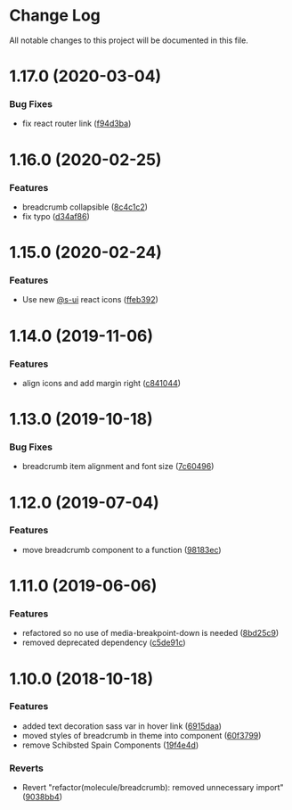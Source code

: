 # Change Log

All notable changes to this project will be documented in this file.

# 1.17.0 (2020-03-04)


### Bug Fixes

* fix react router link ([f94d3ba](https://github.com/SUI-Components/sui-components/commit/f94d3ba0bd80f0c3c5d795abbd1d186ef559fb90))



# 1.16.0 (2020-02-25)


### Features

* breadcrumb collapsible ([8c4c1c2](https://github.com/SUI-Components/sui-components/commit/8c4c1c28d12739492c700923a258586c9868a240))
* fix typo ([d34af86](https://github.com/SUI-Components/sui-components/commit/d34af8683700475c638d08c82559ef593252a6d6))



# 1.15.0 (2020-02-24)


### Features

* Use new [@s-ui](https://github.com/s-ui) react icons ([ffeb392](https://github.com/SUI-Components/sui-components/commit/ffeb392beb451d567d110f40ab7108869526a36e))



# 1.14.0 (2019-11-06)


### Features

* align icons and add margin right ([c841044](https://github.com/SUI-Components/sui-components/commit/c8410443e95fa16ff71d14bf2bb7ddff8af868d9))



# 1.13.0 (2019-10-18)


### Bug Fixes

* breadcrumb item alignment and font size ([7c60496](https://github.com/SUI-Components/sui-components/commit/7c6049696077cc79219ba0abb3439e720ac71183))



# 1.12.0 (2019-07-04)


### Features

* move breadcrumb component to a function ([98183ec](https://github.com/SUI-Components/sui-components/commit/98183ec5514362476fe10f03eff0c98166c04bb9))



# 1.11.0 (2019-06-06)


### Features

* refactored so no use of media-breakpoint-down is needed ([8bd25c9](https://github.com/SUI-Components/sui-components/commit/8bd25c9ee301920dc048e26fd71ab57207b6cae0))
* removed deprecated dependency ([c5de91c](https://github.com/SUI-Components/sui-components/commit/c5de91c8001b8e30478c9bf98d84db96478ff2dc))



# 1.10.0 (2018-10-18)


### Features

* added text decoration sass var in hover link ([6915daa](https://github.com/SUI-Components/sui-components/commit/6915daab7384b113bcb43c19ba87c61bfbb63ad3))
* moved styles of breadcrumb in theme into component ([60f3799](https://github.com/SUI-Components/sui-components/commit/60f37994c293387717ef4a9107314c5762d741ae))
* remove Schibsted Spain Components ([19f4e4d](https://github.com/SUI-Components/sui-components/commit/19f4e4d7cc52159a1f061a81b8516a2232b2484a))


### Reverts

* Revert "refactor(molecule/breadcrumb): removed unnecessary import" ([9038bb4](https://github.com/SUI-Components/sui-components/commit/9038bb4f5f6034bd4e914e72743907cbe2298ff0))



